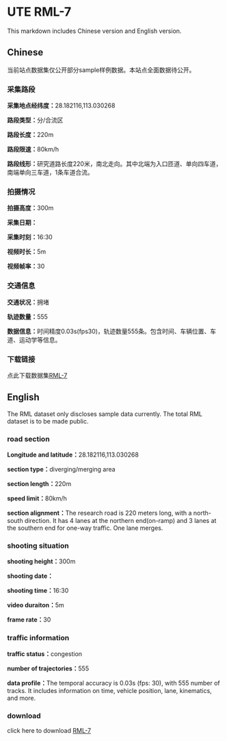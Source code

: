 # UTE RML-7
This markdown includes Chinese version and English version.

## Chinese
当前站点数据集仅公开部分sample样例数据。本站点全面数据待公开。

### 采集路段
<b>采集地点经纬度：</b>28.182116,113.030268<br>

<b>路段类型：</b>分/合流区<br>

<b>路段长度：</b>220m<br>

<b>路段限速：</b>80km/h<br>

<b>路段线形：</b>研究道路长度220米，南北走向。其中北端为入口匝道、单向四车道，南端单向三车道，1条车道合流。

### 拍摄情况
<b>拍摄高度：</b>300m<br>

<b>采集日期：</b><br>

<b>采集时刻：</b>16:30<br>

<b>视频时长：</b>5m<br>

<b>视频帧率：</b>30<br>

### 交通信息
<b>交通状况：</b>拥堵<br>

<b>轨迹数量：</b>555<br>

<b>数据信息：</b>时间精度0.03s(fps30)，轨迹数量555条。包含时间、车辆位置、车道、运动学等信息。<br>

### 下载链接
点此下载数据集[RML-7](https://pan.baidu.com/s/1h2YC-zmO3bCmHQ2rDki2cA?pwd=hweu)


## English
The RML dataset only discloses sample data currently. The total RML dataset is to be made public.

### road section
<b>Longitude and latitude：</b>28.182116,113.030268<br>

<b>section type：</b>diverging/merging area<br>

<b>section length：</b>220m<br>

<b>speed limit：</b>80km/h<br>

<b>section alignment：</b>The research road is 220 meters long, with a north-south direction. It has 4 lanes at the northern end(on-ramp) and 3 lanes at the southern end for one-way traffic. One lane  merges.

### shooting situation
<b>shooting height：</b>300m<br>

<b>shooting date：</b><br>

<b>shooting time：</b>16:30<br>

<b>video duraiton：</b>5m<br>

<b>frame rate：</b>30<br>

### traffic information
<b>traffic status：</b>congestion<br>

<b>number of trajectories：</b>555<br>

<b>data profile：</b>The temporal accuracy is 0.03s (fps: 30), with 555 number of tracks. It includes information on time, vehicle position, lane, kinematics, and more.<br>

### download
click here to download [RML-7](https://drive.google.com/drive/folders/1-HkzBpgdx3SMWkzwBUZ4SlBNNq7ekPdl?usp=sharing)


